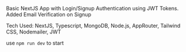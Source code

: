 Basic NextJS App with Login/Signup Authentication using JWT Tokens. Added Email Verification on Signup 

Tech Used: NextJS, Typescript, MongoDB, Node.js, AppRouter, Tailwind CSS, Nodemailer, JWT

use ```npm run dev``` to start
